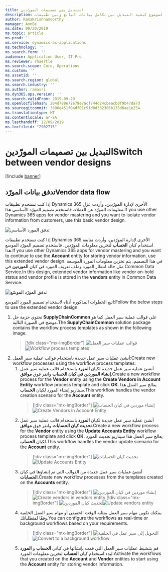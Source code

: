 ```yaml
---
title: التبديل بين تصميمات المورّدين
description: يصف هذا الموضوع كيفية التبديل بين تكامل بيانات البائع وبين تطبيقات Finance and Operations و Common Data Service.
author: RamaKrishnamoorthy
manager: AnnBe
ms.date: 09/20/2019
ms.topic: article
ms.prod: ''
ms.service: dynamics-ax-applications
ms.technology: ''
ms.search.form: ''
audience: Application User, IT Pro
ms.reviewer: rhaertle
ms.search.scope: Core, Operations
ms.custom: ''
ms.assetid: ''
ms.search.region: global
ms.search.industry: ''
ms.author: ramasri
ms.dyn365.ops.version: ''
ms.search.validFrom: 2019-09-20
ms.openlocfilehash: 204d788e72e79e7acf744d24cbeacb0f9b47da7d
ms.sourcegitcommit: 3306e451f04df01c51d8d332306b135d8ae1e254
ms.translationtype: HT
ms.contentlocale: ar-SA
ms.lasthandoff: 12/09/2019
ms.locfileid: "2902715"
---
```

# <a name="switch-between-vendor-designs"></a><span data-ttu-id="b3fca-103">التبديل بين تصميمات المورّدين</span><span class="sxs-lookup"><span data-stu-id="b3fca-103">Switch between vendor designs</span></span>

[!include [banner](../includes/banner.md)]

## <a name="vendor-data-flow"></a><span data-ttu-id="b3fca-104">تدفق بيانات المورّد</span><span class="sxs-lookup"><span data-stu-id="b3fca-104">Vendor data flow</span></span> 

<span data-ttu-id="b3fca-105">إذا كنت تستخدم تطبيقات Dynamics 365 الأخرى لإدارة المورّدين، وأردت عزل معلومات المورّد عن العملاء، فاستخدم تصميم المورّد الأساسي هذا.</span><span class="sxs-lookup"><span data-stu-id="b3fca-105">If you use other Dynamics 365 apps for vendor mastering and you want to isolate vendor information from customers, use this basic vendor design.</span></span>  

![تدفق المورد الأساسي](media/dual-write-vendor-data-flow.png)
 
<span data-ttu-id="b3fca-107">إذا كنت تستخدم تطبيقات Dynamics 365 الأخرى لإدارة المورّدين، وأردت متابعة استخدام كيان **الحساب** لتخزين معلومات المورّدين، فاستخدم تصميم المورّد الموسع هذا.</span><span class="sxs-lookup"><span data-stu-id="b3fca-107">If you use other Dynamics 365 apps for vendor mastering and you want to continue to use the **Account** entity for storing vendor information, use this extended vendor design.</span></span> <span data-ttu-id="b3fca-108">في هذا التصميم، يتم تخزين معلومات المورد الموسعة مثل حالة انتظار المورد وملف تعريف المورد في كيان **الموردين** في Common Data Service.</span><span class="sxs-lookup"><span data-stu-id="b3fca-108">In this design, extended vendor information like vendor on-hold status and vendor profile is stored in the **vendors** entity in Common Data Service.</span></span> 

![تدفق المورّد الموسّع](media/dual-write-vendor-detail.jpg)
 
<span data-ttu-id="b3fca-110">اتبع الخطوات المذكورة أدناه لاستخدام تصميم المورد الموسع:</span><span class="sxs-lookup"><span data-stu-id="b3fca-110">Follow the below steps to use the extended vendor design:</span></span> 
 
1. <span data-ttu-id="b3fca-111">تحتوي حزمة حل **SupplyChainCommon** على قوالب عملية سير العمل كما هو موضح في الصورة التالية.</span><span class="sxs-lookup"><span data-stu-id="b3fca-111">The **SupplyChainCommon** solution package contains the workflow process templates as shown in the following image.</span></span>
    > [!div class="mx-imgBorder"]
    > <span data-ttu-id="b3fca-112">![قوالب عمليات سير العمل](media/dual-write-switch-3.png)</span><span class="sxs-lookup"><span data-stu-id="b3fca-112">![Workflow process templates](media/dual-write-switch-3.png)</span></span>
2. <span data-ttu-id="b3fca-113">أنشئ عمليات سير عمل جديدة باستخدام قوالب عملية سير العمل:</span><span class="sxs-lookup"><span data-stu-id="b3fca-113">Create new workflow processes using the workflow process templates:</span></span> 
    1. <span data-ttu-id="b3fca-114">أنشئ عملية سير عمل جديدة لكيان **المورد** باستخدام قالب عملية سير عمل **إنشاء الموردين في كيان الحساب** وانقر فوق **موافق**.</span><span class="sxs-lookup"><span data-stu-id="b3fca-114">Create a new workflow process for the **Vendor** entity using the **Create Vendors in Account Entity** workflow process template and click **OK**.</span></span> <span data-ttu-id="b3fca-115">يعالج سير العمل هذا سيناريو إنشاء المورد لكيان **الحساب**.</span><span class="sxs-lookup"><span data-stu-id="b3fca-115">This workflow handles the vendor creation scenario for the **Account** entity.</span></span>
        > [!div class="mx-imgBorder"]
        > <span data-ttu-id="b3fca-116">![إنشاء موردين في كيان الحساب](media/dual-write-switch-4.png)</span><span class="sxs-lookup"><span data-stu-id="b3fca-116">![Create Vendors in Account Entity](media/dual-write-switch-4.png)</span></span>
    2. <span data-ttu-id="b3fca-117">أنشئ عملية سير عمل جديدة لكيان **المورد** باستخدام قالب عملية سير عمل **تحديث كيان الحسابات** وانقر فوق **موافق**.</span><span class="sxs-lookup"><span data-stu-id="b3fca-117">Create a new workflow process for the **Vendor** entity using the **Update Accounts Entity** workflow process template and click **OK**.</span></span> <span data-ttu-id="b3fca-118">يعالج سير العمل هذا سيناريو تحديث المورد لكيان **الحساب**.</span><span class="sxs-lookup"><span data-stu-id="b3fca-118">This workflow handles the vendor update scenario for the **Account** entity.</span></span> 
        > [!div class="mx-imgBorder"]
        > <span data-ttu-id="b3fca-119">![تحديث كيان الحسابات](media/dual-write-switch-5.png)</span><span class="sxs-lookup"><span data-stu-id="b3fca-119">![Update Accounts Entity](media/dual-write-switch-5.png)</span></span>
    3. <span data-ttu-id="b3fca-120">أنشئ عمليات سير عمل جديدة من القوالب التي تم إنشاؤها في كيان **الحسابات**.</span><span class="sxs-lookup"><span data-stu-id="b3fca-120">Create new workflow processes from the templates created on the **Accounts** entity.</span></span> 
        > [!div class="mx-imgBorder"]
        > <span data-ttu-id="b3fca-121">![إنشاء موردين في كيان الموردين](media/dual-write-switch-6.png)
        > </span><span class="sxs-lookup"><span data-stu-id="b3fca-121">![Create vendors in vendors entity](media/dual-write-switch-6.png)
        > </span></span>[!div class="mx-imgBorder"]
<span data-ttu-id="b3fca-122">![تحديث كيان الموردين](media/dual-write-switch-7.png)</span><span class="sxs-lookup"><span data-stu-id="b3fca-122">![Update vendors entity](media/dual-write-switch-7.png)</span></span>
    4. <span data-ttu-id="b3fca-123">يمكنك تكوين مهام سير العمل بمثابه الوقت الحقيقي أو مهام سير العمل الخلفية وفقًا لمتطلباتك.</span><span class="sxs-lookup"><span data-stu-id="b3fca-123">You can configure the workflows as real-time or background workflows based on your requirements.</span></span> 
        > [!div class="mx-imgBorder"]
        > <span data-ttu-id="b3fca-124">![التحويل إلى سير عمل في الخلفية](media/dual-write-switch-8.png)</span><span class="sxs-lookup"><span data-stu-id="b3fca-124">![Convert to a background workflow](media/dual-write-switch-8.png)</span></span>
    5. <span data-ttu-id="b3fca-125">قم بتنشيط عمليات سير العمل التي قمت بإنشائها في كياني **الحساب** و **المورد** لبدء استخدام كيان **الحساب** لتخزين معلومات المورد.</span><span class="sxs-lookup"><span data-stu-id="b3fca-125">Activate the workflows that you created on the **Account** and **Vendor** entities to start using the **Account** entity for storing vendor information.</span></span> 
 
